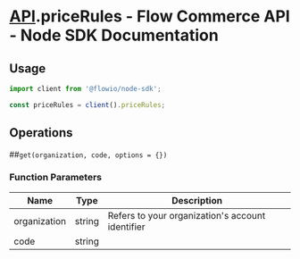 # [API](README.md).priceRules - Flow Commerce API - Node SDK Documentation



## Usage

```JavaScript
import client from '@flowio/node-sdk';

const priceRules = client().priceRules;
```

## Operations

##`get(organization, code, options = {})`

### Function Parameters

| Name  | Type | Description |
| ---- | ---- | ---- |
| organization | string | Refers to your organization&#x27;s account identifier |
| code | string |  |


